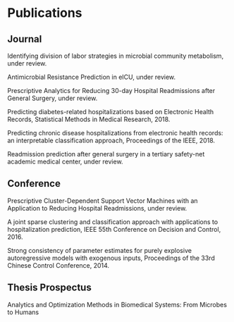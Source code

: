 # Publications

## Journal

Identifying division of labor strategies in microbial community metabolism, under review.

Antimicrobial Resistance Prediction in eICU, under review.

Prescriptive Analytics for Reducing 30-day Hospital Readmissions after General Surgery, under review.

Predicting diabetes-related hospitalizations based on Electronic Health Records, Statistical Methods in Medical Research, 2018.

Predicting chronic disease hospitalizations from electronic health records: an interpretable classification approach, Proceedings of the IEEE, 2018.

Readmission prediction after general surgery in a tertiary safety-net academic medical center, under review.

## Conference

Prescriptive Cluster-Dependent Support Vector Machines with an Application to Reducing Hospital Readmissions, under review.

A joint sparse clustering and classification approach with applications to hospitalization prediction, IEEE 55th Conference on Decision and Control, 2016.

Strong consistency of parameter estimates for purely explosive autoregressive models with exogenous inputs, Proceedings of the 33rd Chinese Control Conference, 2014.

## Thesis Prospectus
Analytics and Optimization Methods in Biomedical Systems: From Microbes to Humans 

